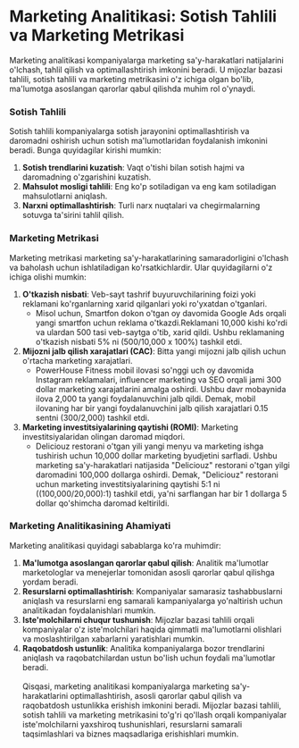 # Marketing Analitikasi: Sotish Tahlili va Marketing Metrikasi

Marketing analitikasi kompaniyalarga marketing sa'y-harakatlari natijalarini o'lchash, tahlil qilish va optimallashtirish imkonini beradi. U mijozlar bazasi tahlili, sotish tahlili va marketing metrikasini o'z ichiga olgan bo'lib, ma'lumotga asoslangan qarorlar qabul qilishda muhim rol o'ynaydi.

### Sotish Tahlili

Sotish tahlili kompaniyalarga sotish jarayonini optimallashtirish va daromadni oshirish uchun sotish ma'lumotlaridan foydalanish imkonini beradi. Bunga quyidagilar kirishi mumkin:

1. **Sotish trendlarini kuzatish**: Vaqt o'tishi bilan sotish hajmi va daromadning o'zgarishini kuzatish.
2. **Mahsulot mosligi tahlili**: Eng ko'p sotiladigan va eng kam sotiladigan mahsulotlarni aniqlash.
3. **Narxni optimallashtirish**: Turli narx nuqtalari va chegirmalarning sotuvga ta'sirini tahlil qilish.

### Marketing Metrikasi

Marketing metrikasi marketing sa'y-harakatlarining samaradorligini o'lchash va baholash uchun ishlatiladigan ko'rsatkichlardir. Ular quyidagilarni o'z ichiga olishi mumkin:

1. **O'tkazish nisbati**: Veb-sayt tashrif buyuruvchilarining foizi yoki reklamani ko'rganlarning xarid qilganlari yoki ro'yxatdan o'tganlari.
    - Misol uchun, Smartfon dokon o'tgan oy davomida Google Ads orqali yangi smartfon uchun reklama o'tkazdi.Reklamani 10,000 kishi ko'rdi va ulardan 500 tasi veb-saytga o'tib, xarid qildi. Ushbu reklamaning o'tkazish nisbati 5% ni (500/10,000 x 100%) tashkil etdi.
2. **Mijozni jalb qilish xarajatlari (CAC)**: Bitta yangi mijozni jalb qilish uchun o'rtacha marketing xarajatlari.
    - PowerHouse Fitness mobil ilovasi so'nggi uch oy davomida Instagram reklamalari, influencer marketing va SEO orqali jami 300 dollar marketing xarajatlarini amalga oshirdi. Ushbu davr mobaynida ilova 2,000 ta yangi foydalanuvchini jalb qildi. Demak, mobil ilovaning har bir yangi foydalanuvchini jalb qilish xarajatlari 0.15 sentni (300/2,000) tashkil etdi.
3. **Marketing investitsiyalarining qaytishi (ROMI)**: Marketing investitsiyalaridan olingan daromad miqdori.
    - Deliciouz restorani o'tgan yili yangi menyu va marketing ishga tushirish uchun 10,000 dollar marketing byudjetini sarfladi. Ushbu marketing sa'y-harakatlari natijasida "Deliciouz" restorani o'tgan yilgi daromadini 100,000 dollarga oshirdi. Demak, "Deliciouz" restorani uchun marketing investitsiyalarining qaytishi 5:1 ni ((100,000/20,000):1) tashkil etdi, ya'ni sarflangan har bir 1 dollarga 5 dollar qo'shimcha daromad keltirildi.

### Marketing Analitikasining Ahamiyati

Marketing analitikasi quyidagi sabablarga ko'ra muhimdir:

1. **Ma'lumotga asoslangan qarorlar qabul qilish**: Analitik ma'lumotlar marketologlar va menejerlar tomonidan asosli qarorlar qabul qilishga yordam beradi.
2. **Resurslarni optimallashtirish**: Kompaniyalar samarasiz tashabbuslarni aniqlash va resurslarni eng samarali kampaniyalarga yo'naltirish uchun analitikadan foydalanishlari mumkin.
3. **Iste'molchilarni chuqur tushunish**: Mijozlar bazasi tahlili orqali kompaniyalar o'z iste'molchilari haqida qimmatli ma'lumotlarni olishlari va moslashtirilgan xabarlarni yaratishlari mumkin.
4. **Raqobatdosh ustunlik**: Analitika kompaniyalarga bozor trendlarini aniqlash va raqobatchilardan ustun bo'lish uchun foydali ma'lumotlar beradi.
\
\
Qisqasi, marketing analitikasi kompaniyalarga marketing sa'y-harakatlarini optimallashtirish, asosli qarorlar qabul qilish va raqobatdosh ustunlikka erishish imkonini beradi. Mijozlar bazasi tahlili, sotish tahlili va marketing metrikasini to'g'ri qo'llash orqali kompaniyalar iste'molchilarni yaxshiroq tushunishlari, resurslarni samarali taqsimlashlari va biznes maqsadlariga erishishlari mumkin.